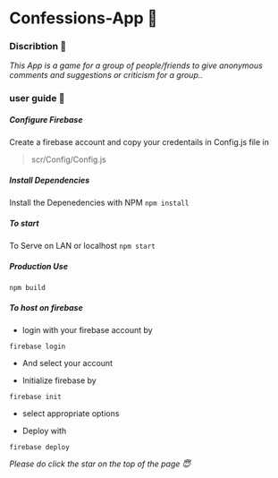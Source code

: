 # Confessions-App :thought_balloon:



### Discribtion :pencil:
*This App is a game for a group of people/friends to give anonymous comments and suggestions or criticism for a group..*




### user guide :ledger:


   ##### Configure Firebase  
Create a firebase account and copy your credentails in Config.js file in 
> scr/Config/Config.js



   ##### Install Dependencies
Install the Depenedencies with NPM
```npm install```



   ##### To start
To Serve on LAN or localhost
```npm start```



   ##### Production Use
```npm build```




##### To host on firebase


- login with your firebase account by 

```firebase login```

- And select your account


- Initialize firebase by 

```firebase init```

- select appropriate options

- Deploy with

```firebase deploy```







*Please do click the star on the top of the page :innocent:*
